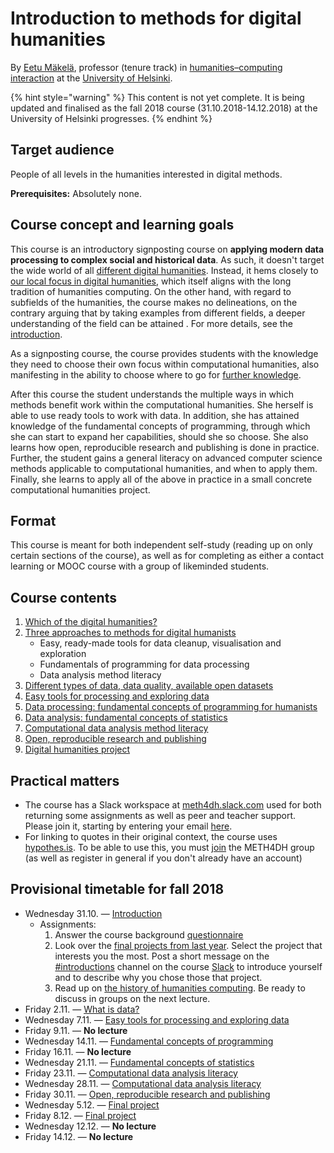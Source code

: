 # Introduction to methods for digital humanities

By [Eetu Mäkelä](http://iki.fi/eetu.makela), professor \(tenure track\) in [humanities–computing interaction](http://heldig.fi/hssci) at the [University of Helsinki](https://www.helsinki.fi/).

{% hint style="warning" %}
This content is not yet complete. It is being updated and finalised as the fall 2018 course \(31.10.2018-14.12.2018\) at the University of Helsinki progresses.
{% endhint %}

## Target audience

People of all levels in the humanities interested in digital methods. 

**Prerequisites:** Absolutely none.

## Course concept and learning goals

This course is an introductory signposting course on **applying modern data processing to complex social and historical data**. As such, it doesn't target the wide world of all [different digital humanities](http://j.mp/allthedh). Instead, it hems closely to [our local focus in digital humanities](https://www.helsinki.fi/en/helsinki-centre-for-digital-humanities/our-digital-humanities), which itself aligns with the long tradition of humanities computing. On the other hand, with regard to subfields of the humanities, the course makes no delineations, on the contrary arguing that by  taking examples from different fields, a deeper understanding of the field can be attained . For more details, see the [introduction](introduction-three-approaches-to-methods-for-digital-humanists/).

As a signposting course, the course provides students with the knowledge they need to choose their own focus within computational humanities, also manifesting in the ability to choose where to go for [further knowledge](where-to-continue.md).

After this course the student understands the multiple ways in which methods benefit work within the computational humanities. She herself is able to use ready tools to work with data. In addition, she has attained knowledge of the fundamental concepts of programming, through which she can start to expand her capabilities, should she so choose. She also learns how open, reproducible research and publishing is done in practice. Further, the student gains a general literacy on advanced computer science methods applicable to computational humanities, and when to apply them. Finally, she learns to apply all of the above in practice in a small concrete computational humanities project.

## Format

This course is meant for both independent self-study \(reading up on only certain sections of the course\), as well as for completing as either a contact learning or MOOC course with a group of likeminded students.

## Course contents

1. [Which of the digital humanities?](which-of-the-digital-humanities.md)
2. [Three approaches to methods for digital humanists](introduction-three-approaches-to-methods-for-digital-humanists/)
   * Easy, ready-made tools for data cleanup, visualisation and exploration
   * Fundamentals of programming for data processing
   * Data analysis method literacy
3. [Different types of data, data quality, available open datasets](different-types-of-data-data-quality-available-open-datasets.md)
4. [Easy tools for processing and exploring data](easy-tools-for-processing-and-exploring-data.md)
5. [Data processing: fundamental concepts of programming for humanists](data-processing-fundamental-concepts-of-programming-for-humanists.md)
6. [Data analysis: fundamental concepts of statistics](data-analysis-fundamental-concepts-of-statistics.md)
7. [Computational data analysis method literacy](https://docs.google.com/presentation/d/e/2PACX-1vTEAtbzLYJXn2Pp8ozrSfxmzQOxo6SfVOXpscLbgCXkeXtqpzlwlU37dmQTWEAjIUAPedbT_BG1x0Ll/pub?start=false&loop=false&delayms=3000)
8. [Open, reproducible research and publishing](open-reproducible-research-and-publishing.md)
9. [Digital humanities project](final-project.md)

## Practical matters

* The course has a Slack workspace at [meth4dh.slack.com](http://meth4dh.slack.com/) used for both returning some assignments as well as peer and teacher support. Please join it, starting by entering your email [here](https://communityinviter.com/apps/meth4dh/meth4dh).
* For linking to quotes in their original context, the course uses [hypothes.is](http://hypothes.is). To be able to use this, you must [join](https://hypothes.is/groups/W6MAkGe8/meth4dh) the METH4DH group \(as well as register in general if you don't already have an account\)

## Provisional timetable for fall 2018

* Wednesday 31.10. — [Introduction](introduction-three-approaches-to-methods-for-digital-humanists/)
  * Assignments: 
    1. Answer the course background [questionnaire](https://goo.gl/forms/gQpLPyOVV4ZvtL1x1)
    2. Look over the [final projects from last year](final-project.md#submissions-from-previous-years). Select the project that interests you the most. Post a short message on the [\#introductions](https://slack.com/app_redirect?channel=introductions&team=T276JCMEU) channel on the course [Slack](http://meth4dh.slack.com/) to introduce yourself and to describe why you chose those that project.
    3. Read up on [the history of humanities computing](https://jiemakel.gitbook.io/meth4dh/which-of-the-digital-humanities#assignment-1). Be ready to discuss in groups on the next lecture.
* Friday 2.11. — [What is data?](different-types-of-data-data-quality-available-open-datasets.md)
* Wednesday 7.11. — [Easy tools for processing and exploring data](easy-tools-for-processing-and-exploring-data.md)
* Friday 9.11. — **No lecture**
* Wednesday 14.11. — [Fundamental concepts of programming](data-processing-fundamental-concepts-of-programming-for-humanists.md)
* Friday 16.11. — **No lecture**
* Wednesday 21.11. — [Fundamental concepts of statistics](data-analysis-fundamental-concepts-of-statistics.md)
* Friday 23.11. — [Computational data analysis literacy](computational-data-analysis-method-literacy/)
* Wednesday 28.11. — [Computational data analysis literacy](computational-data-analysis-method-literacy/)
* Friday 30.11. — [Open, reproducible research and publishing](open-reproducible-research-and-publishing.md)
* Wednesday 5.12. — [Final project](final-project.md)
* Friday 8.12. — [Final project](final-project.md)
* Wednesday 12.12. — **No lecture**
* Friday 14.12. — **No lecture**



